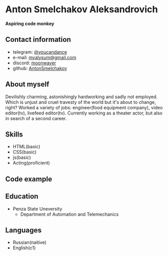 # Anton Smelchakov Aleksandrovich

**Aspiring code monkey**

## Contact information

- telegram: [@youcandance](https://t.me/youcandace)
- e-mail: myalysum@gmail.com
- discord: [moonwayer](https://discordapp.com/users/340927018533388290)
- github: [AntonSmelchakov](https://github.com/AntonSmelchakov/)

## About myself

Devilishly charming, astonishingly hardworking and sadly not employed. Which is unjust and cruel travesty of the world but it's about to change, right?
Worked a variety of jobs: engineer(food equipment company), video editor(tv), livefeed editor(tv).
Currently working as a theater actor, but also in search of a second career.

## Skills

- HTML(basic)
- CSS(basic)
- js(basic)
- Acting(proficient)

## Code example

## Education

- Penza State Uneversity
  - Department of Automation and Telemechanics

## Languages

- Russian(naitive)
- English(c1)
